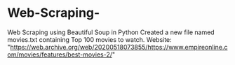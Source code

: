 # Web-Scraping-
Web Scraping using Beautiful Soup in Python
Created a new file named movies.txt containing Top 100 movies to watch.
Website: "https://web.archive.org/web/20200518073855/https://www.empireonline.com/movies/features/best-movies-2/"
